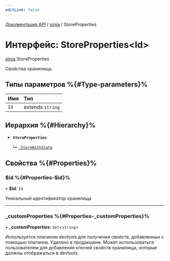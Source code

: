 ```yaml
---
editLink: false
---
```


[Документация API](../index.md) / [pinia](../modules/pinia.md) / StoreProperties

# Интерфейс: StoreProperties<Id\>

[pinia](../modules/pinia.md).StoreProperties

Свойства хранилища.

## Типы параметров %{#Type-parameters}%

| Имя  | Тип              |
| :--- | :--------------- |
| `Id` | extends `string` |

## Иерархия %{#Hierarchy}%

-   **`StoreProperties`**

    ↳ [`_StoreWithState`](pinia._StoreWithState.md)

## Свойства %{#Properties}%

### $id %{#Properties-$id}%

• **$id**: `Id`

Уникальный идентификатор хранилища

---

### \_customProperties %{#Properties-\_customProperties}%

• **\_customProperties**: `Set`<`string`\>

Используется плагином devtools для получения свойств, добавленных с помощью плагинов. Удалено в продакшене. Может использоваться пользователем для добавления ключей свойств хранилища, которые должны отображаться в devtools.
